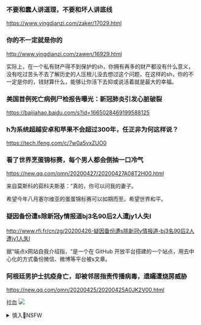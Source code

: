 ### 不要和蠢人讲道理，不要和坏人讲底线
https://www.yingdianzi.com/zaker/17029.html

### 你的不一定就是你的
http://www.yingdianzi.com/zawen/16929.html

实际上，在一个私有财产得不到保护的sh，你拥有再多的财产都没有什么意义，没有吃过苦头不去了解历史的人压根儿没去想过这个问题，在这样的sh，你的不一定是你的，钱财算什么，能够让你活下去抑或说活着就是最大的幸福。

### 美国首例死亡病例尸检报告曝光：新冠肺炎引发心脏破裂
https://baijiahao.baidu.com/s?id=1665028469199588125

### h为系统超越安卓和苹果不会超过300年，任正非为何这样说？
https://tech.ifeng.com/c/7w0a5vxZUO0

### 看了世界烹蛋锦标赛，每个男人都会倒抽一口冷气
https://new.qq.com/omn/20200427/20200427A08T2H00.html

来自莫斯科的茹科夫斯基：“真的，你可以问我的妻子。

希望今年八月塞尔维亚的蛋蛋锦标赛可以如期而至。希望世界和平。

### 疑因备份遭s除新冠y情报道bj3名90后2人遭jy1人失l
http://www.rfi.fr/cn/zg/20200426-疑因备份遭s除新冠y情报道-bj3名90后2人遭jy1人失l

据“端点x网站自我介绍指，“是一个在 GitHub 开放平台搭建的一个站点，用去中心化的方式备份微信、微博等平台被s文章。

### 阿根廷男护士抗疫身亡，却被邻居指责传播病毒，遗孀遭烧房威胁
https://new.qq.com/omn/20200425/20200425A0JK2V00.html

拉血
![](https://t11.baidu.com/it/u=3317175943,3614896136&fm=76)

<details><summary>慎入🔞NSFW</summary>

Not Safe For Work
![](https://upload.wikimedia.org/wikipedia/commons/thumb/d/d3/Biohazard_Symbol_Specification.png/210px-Biohazard_Symbol_Specification.png)

<details><summary><b>风险自理Use At Your Own Risk🈲</summary>

### 土耳其检察官因调查zz问题被劫持
http://news.163.com/photoview/00AO0001/87533.html
![](http://img4.cache.netease.com/photo/0001/2015-04-01/AM3PF2JV00AO0001.jpg)
戴表哥[网易上海网友]旗帜亮了,难道?!

钢铁玻璃心[网易广东深圳网友]旗帜明显的说明：此事一定有外国势力介入

有态度网友000I-3[网易福建厦门网友]
那旗帜看上去好眼熟啊！

如果这就是二[网易美国网友]
珍爱生命，远离邪教。

### 专家揭zg银行原油宝爆仓内幕：“实为赌场
http://news.creaders.net/china/2020/04/26/2218692.html

zg的外汇是受g制的，“钱没有经过gj外汇批准不大可能这样进出g外g内”，黄金q说

### 我g首个P4实验s到底多牛?这里研究世界上最w险病d
https://www.sohu.com/a/238061231_100163025

### whP4实验s :法g帮助建成后被“踢”开始末
http://www.rfi.fr/cn/zg/20200423-whp4实验s-法g帮助建成后被-踢-开始末

令人不寒而栗的缺乏透明度

在与zg的合作中，法g处于弱势

与美g不同的是，法g只是一个中等强g，它无力停止一个项目，因为它不能承受随之而来的经济报复。

事实是，该实验s逐渐摆脱了法g科学家的控制。 违反了与巴黎和bj之间缔结的“合同”的初衷，在wh的的实验s，只有zg研究员，而没有法g研究人员挑剔和警觉的目光。

### 庚子年忧思 洋人结伴离去留也留不住一文疯传
http://www.rfi.fr/cn/中国/20200426-庚子年忧思-洋人结伴离去留也留不住一文疯传
### 庚子年的忧思
https://2newcenturynet.blogspot.com/2020/04/blog-post_392.html

至于我h，只要义和团行动仍被肯定为ag，一代代g人受此观念熏陶，我们就难以作为现代文明gj自立于世界各g之林，mz灾难尚未有尽期。

### xjp拥抱穿山甲 法国查理周刊讥讽zg隐瞒y情
http://www.rfi.fr/cn/zg/20200426-xjp拥抱穿山甲-法国查理周刊讥讽zg隐瞒疫情
![](http://s.rfi.fr/media/display/bf8d2762-87dd-11ea-80e7-005056a98db9/w:980/p:16x9/202004261421259901_04328.webp)
</details>
</details>
